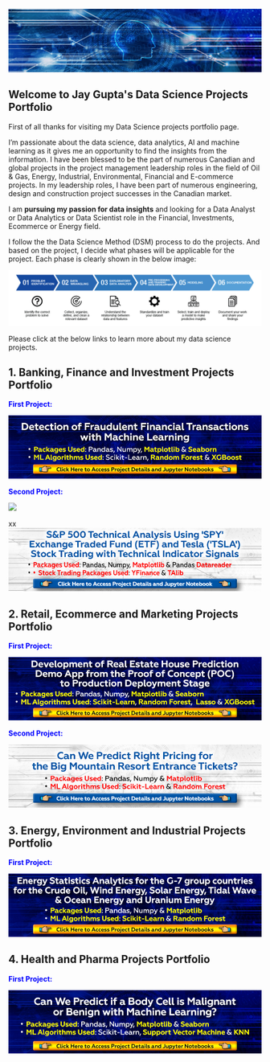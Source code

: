 ![](/image/bkjaygupta.jpg)

## Welcome to Jay Gupta's Data Science Projects Portfolio

First of all thanks for visiting my Data Science projects portfolio page.

<p>I’m passionate about the data science, data analytics, AI and machine learning as it gives me an opportunity to find the insights from the information. I have been blessed to be the part of numerous Canadian and global projects in the project management leadership roles in the field of Oil &amp; Gas, Energy, Industrial, Environmental, Financial and E-commerce projects. In my leadership roles, I have been part of numerous engineering, design and construction project successes in the Canadian market.</p> 
<p>I am <b>pursuing my passion for data insights</b> and looking for a Data Analyst or Data Analytics or Data Scientist role in the Financial, Investments, Ecommerce or Energy field.</p>
<p>I follow the the Data Science Method (DSM) process to do the projects. And based on the project, I decide what phases will be applicable for the project. Each phase is clearly shown in the below image:</p>

![](/image/MLmethodology.jpg)

Please click at the below links to learn more about my data science projects.

## 1. Banking, Finance and Investment Projects Portfolio
<span style="font-size=30; color:blue">**First Project:** </span>

<a href="https://github.com/jayguptacal/BankingAndInvestments/blob/main/FinancialFraudDetection/readme.md" target="_blank">![](/image/bannerfinancialportfolio.jpg)</a>

<span style="font-size=30; color:blue"> **Second Project:** </span>

<a href="https://github.com/jayguptacal/BankingAndInvestments/blob/main/StockTradingIndicators/readme.md" target="_blank">![](/images/SPYTradingPortfolio.jpg)</a>

xx
<a href="https://github.com/jayguptacal/BankingAndInvestments/blob/main/StockTradingIndicators/readme.md" target="_blank">![](https://github.com/jayguptacal/BankingAndInvestments/blob/main/StockTradingIndicators/images/SPYTradingPortfolio.jpg)</a>


## 2. Retail, Ecommerce and Marketing Projects Portfolio

<span style="font-size=30; color:blue"> **First Project:** </span>

<a href="https://github.com/jayguptacal/RetailAndMarketing/blob/main/HouseSalesPricePrediction/readme.md" target="_blank">![](https://github.com/jayguptacal/portfolio/blob/main/image/housePredAppPortfolio.jpg)</a>

<span style="font-size=30; color:blue"> **Second Project:** </span>

<a href="https://github.com/jayguptacal/RetailAndMarketing/blob/main/BigMountainResortPricing/README.md" target="_blank">![](https://github.com/jayguptacal/portfolio/blob/main/image/ResortTicketPortfolio.jpg)</a>

## 3. Energy, Environment and Industrial Projects Portfolio

<span style="font-size=30; color:blue"> **First Project:** </span>

<a href="https://github.com/jayguptacal/EnergyProjects/blob/main/EnergyStatsProject/readme.md" target="_blank">![](https://github.com/jayguptacal/portfolio/blob/main/image/EnergyStasPortfolio.jpg)</a>

## 4. Health and Pharma Projects Portfolio

<span style="font-size=30; color:blue"> **First Project:** </span>

<a href="https://github.com/jayguptacal/HealthAndPharma/blob/main/README.md" target="_blank">![](https://github.com/jayguptacal/portfolio/blob/main/image/BodyCellPortfolio.jpg)</a>
